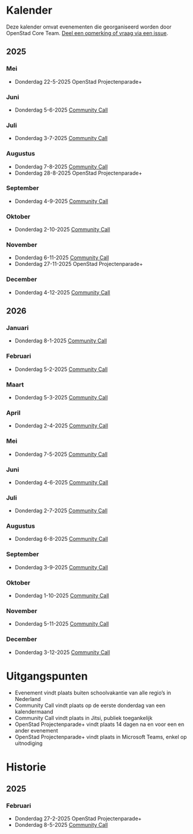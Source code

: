 # Kalender

Deze kalender omvat evenementen die georganiseerd worden door OpenStad Core Team. [Deel een opmerking of vraag via een issue](https://github.com/openstad/openstad-headless/blob/main/CONTRIBUTING.md).

## 2025
### Mei
- Donderdag 22-5-2025 OpenStad Projectenparade+
### Juni
- Donderdag 5-6-2025 [Community Call](https://meet.jit.si/OpenStadCommunityCall)
### Juli
- Donderdag 3-7-2025 [Community Call](https://meet.jit.si/OpenStadCommunityCall)
### Augustus
- Donderdag 7-8-2025 [Community Call](https://meet.jit.si/OpenStadCommunityCall)
- Donderdag 28-8-2025 OpenStad Projectenparade+
### September
- Donderdag 4-9-2025 [Community Call](https://meet.jit.si/OpenStadCommunityCall)
### Oktober
- Donderdag 2-10-2025 [Community Call](https://meet.jit.si/OpenStadCommunityCall)
### November
- Donderdag 6-11-2025 [Community Call](https://meet.jit.si/OpenStadCommunityCall)
- Donderdag 27-11-2025 OpenStad Projectenparade+
### December
- Donderdag 4-12-2025 [Community Call](https://meet.jit.si/OpenStadCommunityCall)

## 2026
### Januari
- Donderdag 8-1-2025 [Community Call](https://meet.jit.si/OpenStadCommunityCall)
### Februari
- Donderdag 5-2-2025 [Community Call](https://meet.jit.si/OpenStadCommunityCall)
### Maart
- Donderdag 5-3-2025 [Community Call](https://meet.jit.si/OpenStadCommunityCall)
### April
- Donderdag 2-4-2025 [Community Call](https://meet.jit.si/OpenStadCommunityCall)
### Mei
- Donderdag 7-5-2025 [Community Call](https://meet.jit.si/OpenStadCommunityCall)
### Juni
- Donderdag 4-6-2025 [Community Call](https://meet.jit.si/OpenStadCommunityCall)
### Juli
- Donderdag 2-7-2025 [Community Call](https://meet.jit.si/OpenStadCommunityCall)
### Augustus
- Donderdag 6-8-2025 [Community Call](https://meet.jit.si/OpenStadCommunityCall)
### September
- Donderdag 3-9-2025 [Community Call](https://meet.jit.si/OpenStadCommunityCall)
### Oktober
- Donderdag 1-10-2025 [Community Call](https://meet.jit.si/OpenStadCommunityCall)
### November
- Donderdag 5-11-2025 [Community Call](https://meet.jit.si/OpenStadCommunityCall)
### December
- Donderdag 3-12-2025 [Community Call](https://meet.jit.si/OpenStadCommunityCall)

# Uitgangspunten
- Evenement vindt plaats buiten schoolvakantie van alle regio’s in Nederland
- Community Call vindt plaats op de eerste donderdag van een kalendermaand
- Community Call vindt plaats in Jitsi, publiek toegankelijk
- OpenStad Projectenparade+ vindt plaats 14 dagen na en voor een en ander evenement
- OpenStad Projectenparade+ vindt plaats in Microsoft Teams, enkel op uitnodiging

# Historie
## 2025
### Februari
- Donderdag 27-2-2025 OpenStad Projectenparade+
- Donderdag 8-5-2025 [Community Call](https://docs.google.com/presentation/d/1DTN4swSjA325YtEIChA0oHKwMADVgjsDdy4dD5n_eF8/edit?usp=sharing)
